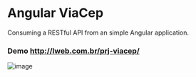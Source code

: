 # Angular ViaCep

Consuming a RESTful API from an simple Angular application.

### Demo http://lweb.com.br/prj-viacep/

![image](https://user-images.githubusercontent.com/29076312/37382178-19d9f540-2720-11e8-91dc-a5b250b6473a.png)
